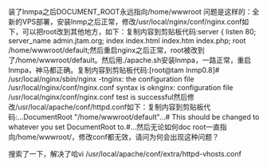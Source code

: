 装了lnmpa之后DOCUMENT_ROOT永远指向/home/wwwroot 问题是这样的：全新的VPS部署，安装lnmp之后正常，修改/usr/local/nginx/conf/nginx.conf如下，可以把root改到其他地方，如下：复制内容到剪贴板代码:server { listen 80; server_name admin.jtam.org; index index.html index.htm index.php; root /home/wwwroot/default;然后重启nginx之后正常，root被改到了/home/wwwroot/default。然后用./apache.sh安装lnmpa，一路正常，重启lnmpa，神马都正确。复制内容到剪贴板代码:[root@tam lnmp0.8]# /usr/local/nginx/sbin/nginx -tnginx: the configuration file /usr/local/nginx/conf/nginx.conf syntax is oknginx: configuration file /usr/local/nginx/conf/nginx.conf test is successful然后修改/usr/local/apache/conf/httpd.conf如下：复制内容到剪贴板代码:...DocumentRoot "/home/wwwroot/default"...# This should be changed to whatever you set DocumentRoot to.#...然后无论如何doc root一直指向/home/wwwroot/，修改conf都无效，请问为何会出现这种问题？

搜索了一下，解决了哈vi /usr/local/apache/conf/extra/httpd-vhosts.conf

